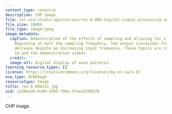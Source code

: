 ```yaml
---
content_type: resource
description: CHP image.
file: /ol-ocw-studio-app/courses/res-6-008-digital-signal-processing-spring-2011/1330ee36bc695d9979be47aea3298576_res-6-008s11.jpg
file_size: 18069
file_type: image/jpeg
image_metadata:
  caption: Demonstration of the effects of sampling and aliasing for sinusoidal frequencies.
    Beginning at half the sampling frequency, the output sinusoidal frequency will
    decrease despite an increasing input frequency. These topics are covered in lecture
    14 and the demonstration videos.
  credit: ''
  image-alt: Digital display of wave patterns.
learning_resource_types: []
license: https://creativecommons.org/licenses/by-nc-sa/4.0/
ocw_type: OCWImage
resourcetype: Image
title: res-6-008s11.jpg
uid: 1330ee36-bc69-5d99-79be-47aea3298576
---
```

CHP image.